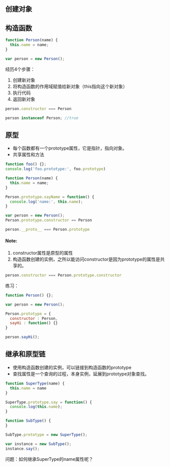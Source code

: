   
创建对象
---

## 构造函数

```javascript
function Person(name) {
  this.name = name;
}

var person = new Person();
```

经历4个步骤：
 1. 创建新对象
 2. 将构造函数的作用域赋值给新对象（this指向这个新对象）
 3. 执行代码
 4. 返回新对象
 
```javascript
person.constructor === Person

person instanceof Person; //true
```

## 原型
* 每个函数都有一个prototype属性，它是指针，指向对象。
* 共享属性和方法
```javascript
function foo() {};
console.log('foo.prototype:', foo.prototype)

function Person(name) {
  this.name = name;
}

Person.prototype.sayName = function() {
  console.log('name:', this.name);
}

var person = new Person();
Person.prototype.constructor == Person

person.__proto__ === Person.prototype
```
#### Note:
  1. constructor属性是原型的属性
  2. 构造函数创建的实例，之所以能访问constructor是因为prototype的属性是共享的。
  
```javascript
person.constructor === Person.prototype.constructor
```

练习：
```javascript
function Person() {};

var person = new Person();

Person.prototype = {
  constructor : Person,
  sayHi : function() {}
}

person.sayHi();
```

## 继承和原型链

* 使用构造函数创建的实例，可以链接到构造函数的prototype
* 查找属性是一个查询的过程，本身实例，延展到prototype对象查找。

```javascript
function SuperType(name) {
  this.name = name
}

SuperType.prototype.say = function() {
  console.log(this.name);
}

function SubType() {
}

SubType.prototype = new SuperType();

var instance = new SubType();
instance.say();
```

问题：如何继承SuperType的name属性呢？
